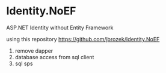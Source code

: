 # Identity.NoEF
ASP.NET Identity without Entity Framework

using this repository
https://github.com/jbrozek/Identity.NoEF

1) remove dapper
2) database access from sql client
3) sql sps
